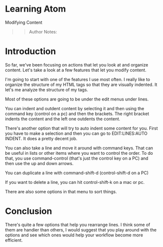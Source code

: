 <!-- .slide: data-state="title" -->
# Learning Atom
Modifying Content

> > Author Notes:


# Introduction
So far, we've been focusing on actions that let you look at and organize content. Let's take a look at a few features that let you modify content.

I'm going to start with one of the features I use most often. I really like to organize the structure of my HTML tags so that they are visually indented. It let's me analyze the structure of my tags.

Most of these options are going to be under the edit menus under lines.

You can indent and outdent content by selecting it and then using the command key (control on a pc) and then the brackets. The right bracket indents the content and the left one outdents the content.

There's another option that will try to auto indent some content for you. First you have to make a selection and then you can go to EDIT:LINES:AUTO INDENT. It does a pretty decent job.

You can also take a line and move it around with command keys. That can be useful in lists or other items where you want to control the order. To do that, you use command-control (that's just the control key on a PC) and then use the up and down arrows.

You can duplicate a line with command-shift-d (control-shift-d on a PC)

If you want to delete a line, you can hit control-shift-k on a mac or pc.

There are also some options in that menu to sort things.


# Conclusion
There's quite a few options that help you rearrange lines. I think some of them are handier than others, I would suggest that you play around with the options and see which ones would help your workflow become more efficient.
